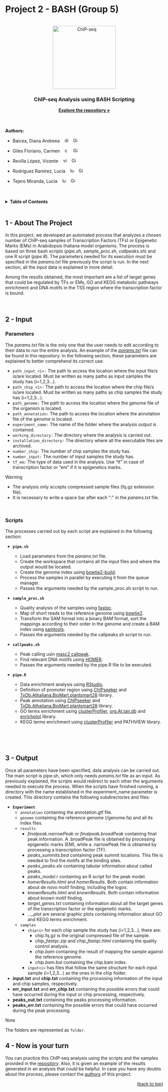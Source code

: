 # Project 2 - BASH (Group 5)

<br />
<div align="center">
  <a href="[https://github.com/github_username/repo_name](https://github.com/dianabaicea/Tarea-2-BASH-Grupo-5)">
    <img src="https://dbarchive.biosciencedbc.jp/data/togo-pic/image/202002_ChIP-seq_positive.png" alt="ChIP-seq" width="200" height="200">
  </a>

<h3 align="center">ChIP-seq Analysis using BASH Scripting</h3>

  <p align="center">
    <a href="https://github.com/dianabaicea/Tarea-2-BASH-Grupo-5"><strong>Explore the repository »</strong></a>
    <br />
    <br />
    <br />
  </p>
</div>



**Authors:**
* Baicea, Diana Andreea   &nbsp;&nbsp;    <a href="mailto:diana.baicea@gmail.com"><img src="https://cdn4.iconfinder.com/data/icons/social-media-logos-6/512/112-gmail_email_mail-512.png" alt="diana.baicea@gmail.com" width="15"/></a> &nbsp; <a href="https://github.com/dianabaicea"><img src="https://cdn-icons-png.flaticon.com/512/25/25231.png" alt="GitHub - dianabaicea" width="15"/></a>

* Giles Floriano, Carmen   &nbsp;&nbsp;    <a href="mailto:carmengiles02@gmail.com"><img src="https://cdn4.iconfinder.com/data/icons/social-media-logos-6/512/112-gmail_email_mail-512.png" alt="carmengiles02@gmail.com" width="15"/></a> &nbsp; <a href="https://github.com/CarmenGiles"><img src="https://cdn-icons-png.flaticon.com/512/25/25231.png" alt="GitHub - CarmenGiles" width="15"/></a>

* Revilla López, Vicente   &nbsp;&nbsp;    <a href="mailto:vicenterevillalopez4@gmail.com"><img src="https://cdn4.iconfinder.com/data/icons/social-media-logos-6/512/112-gmail_email_mail-512.png" alt="vicenterevillalopez4@gmail.com" width="15"/></a> &nbsp; <a href="https://github.com/vicrevlop"><img src="https://cdn-icons-png.flaticon.com/512/25/25231.png" alt="GitHub - vicrevlop" width="15"/></a>

* Rodríguez Ramírez, Lucía   &nbsp;&nbsp;    <a href="mailto:luciarguez20@gmail.com"><img src="https://cdn4.iconfinder.com/data/icons/social-media-logos-6/512/112-gmail_email_mail-512.png" alt="luciarguez20@gmail.com" width="15"/></a> &nbsp; <a href="https://github.com/luciarguez20"><img src="https://cdn-icons-png.flaticon.com/512/25/25231.png" alt="GitHub - luciarguez20" width="15"/></a>

* Tejero Miranda, Lucía   &nbsp;&nbsp;    <a href="mailto:luciatejerom@gmail.com"><img src="https://cdn4.iconfinder.com/data/icons/social-media-logos-6/512/112-gmail_email_mail-512.png" alt="luciatejerom@gmail.com" width="15"/></a> &nbsp; <a href="https://github.com/Luciatej"><img src="https://cdn-icons-png.flaticon.com/512/25/25231.png" alt="GitHub - Luciatej" width="15"/></a>
  <br />
  <br />
  <br />



<!-- TABLE OF CONTENTS -->
<details>
  <summary><strong>Table of Contents</strong></summary>
  <ol>
    <li>
      <a href="#1---about-the-project">About The Project</a>
    </li>
    <li>
      <a href="#2---input">Input</a>
      <ul>
        <li><a href="#parameters">Parameters</a></li>
        <li><a href="#scripts">Scripts</a></li>
      </ul>
    </li>
    <li>
      <a href="#3---output">Output</a>
    </li>
    <li>
      <a href="#4---now-is-your-turn">Now is your turn</a>
    </li>
  </ol>
</details>
  <br />



## 1 - About The Project
In this project, we developed an automated process that analyzes a chosen number of ChIP-seq samples of Transcription Factors (TFs) or Epigenetic Marks (EMs) in Arabidopsis thaliana model organisms. The process is based on three bash scripts (_pipe.sh_, _sample_proc.sh_, _callpeaks.sh_) and one R script (_pipe.R_). The parameters needed for its execution must be specified in the _params.txt_ file previously the script is run. In the next section, all the input data is explained in more detail.

Among the results obtained, the most important are a list of target genes that could be regulated by TFs or EMs, GO and KEGG metabolic pathways enrichment and DNA motifs in the TSS region where the transcription factor is bound.
  <br />
  <br />
  <br />


## 2 - Input
### Parameters
The _params.txt_ file is the only one that the user needs to edit according to their data to run the entire analysis. An example of the <a href="URL_del_enlace">_params.txt_</a> file can be found in this repository. In the following section, these parameters are explained to better comprehend its correct use:

* `path_input_<i>:` The path to access the location where the input file/s is/are located. Must be written as many paths as input samples the study has (i=1,2,3...).
* `path_chip_<i>:` The path to access the location where the chip file/s is/are located. Must be written as many paths as chip samples the study has (i=1,2,3...).
* `path_genome:` The path to access the location where the genome file of the organism is located.
* `path_annotation:` The path to access the location where the annotation file of the genome is located.
* `experiment_name:` The name of the folder where the analysis output is contained.
* `working_directory:` The directory where the analysis is carried out. 
* `installation_directory:` The directory where all the executable files are archived.
* `number_chip:` The number of chip samples the study has.
* `number_input:` The number of input samples the study has.
* `tf_em:` The type of data used in the analysis. Use “tf” in case of transcription factor or “em” if it is epigenetics marks.

> [!WARNING]
> * The analysis only accepts compressed sample files (fq.gz extension file). 
> * It is necessary to write a space bar after each ":" in the _params.txt_ file.
  <br />

### Scripts
The processes carried out by each script are explained in the following section:

 * **`pipe.sh`**
   - Load parameters from the _params.txt_ file.
   - Create the workspace that contains all the input files and where the output would be located.
   - Create the genome index using [bowtie2-build](http://bowtie-bio.sourceforge.net/bowtie2/manual.shtml).
   - Process the samples in parallel by executing it from the queue manager.
   - Passes the arguments needed by the sample_proc.sh script to run.

 * **`sample_proc.sh`**
   - Quality analysis of the samples using [fastqc](https://www.bioinformatics.babraham.ac.uk/projects/fastqc/).
   - Map of short reads to the reference genome using [bowtie2](http://bowtie-bio.sourceforge.net/bowtie2/manual.shtml).
   - Transform the SAM format into a binary BAM format, sort the mappings according to their order in the genome and create a BAM index using [samtools](http://www.htslib.org).
   - Passes the arguments needed by the callpeaks.sh script to run.
  
  * **`callpeaks.sh`**
    - Peak calling usin [masc2 callpeak](https://github.com/macs3-project/MACS).
    - Find relevant DNA motifs using [HOMER](http://homer.ucsd.edu/homer/ngs/peakMotifs.html).
    - Passes the arguments needed by the pipe.R file to be executed.

  * **`pipe.R`**
    - Data enrichment analysis using [RStudio](https://www.r-project.org).
    - Definition of promoter region using [ChIPseeker](https://bioconductor.org/packages/release/bioc/html/ChIPseeker.html) and [TxDb.Athaliana.BioMart.plantsmart28](https://bioconductor.org/packages/release/data/annotation/html/TxDb.Athaliana.BioMart.plantsmart28.html) library. 
    - Peak annotation using [ChIPseeker](https://bioconductor.org/packages/release/bioc/html/ChIPseeker.html) and [TxDb.Athaliana.BioMart.plantsmart28](https://bioconductor.org/packages/release/data/annotation/html/TxDb.Athaliana.BioMart.plantsmart28.html) library.
    - GO terms enrichment using [clusterProfiler](https://bioconductor.org/packages/release/bioc/html/clusterProfiler.html), [org.At.tair.db](https://bioconductor.org/packages/release/data/annotation/html/org.At.tair.db.html) and [enrichplot](https://bioconductor.org/packages/release/bioc/html/enrichplot.html) library.
    - KEGG terms enrichment using [clusterProfiler](https://bioconductor.org/packages/release/bioc/html/clusterProfiler.html) and PATHVIEW library.
  <br />
  <br />
  <br />


## 3 - Output
Once all parameters have been specified, data analysis can be carried out. The main script is pipe.sh, which only needs _params.txt_ file as an input. As previously explained, the scripts would redirect to each other the arguments needed to execute the process. When the scripts have finished running, a directory with the name established in the experiment_name parameter is created. This directory contains the following subdirectories and files:

 * **`Experiment`**
   * `annotation` containing the annotation.gtf file.
   * `genome` containing the reference genome (/genome.fa) and all its index files.
   * `results`
     * _finalpeak.narrowPeak_ or _finalpeak.broadPeak_ containing final peak information. A .broadPeak file is obtained by processing epigenetic marks (EM), while a .narrowPeak file is obtained by processing a transcription factor (TF).
     * _peaks_summits.bed_ containing peak summit locations. This file is needed to find the motifs at the binding sites.
     * _peaks_peaks.xls_ containing tabular information about called peaks.
     * _peaks_model.r_ containing an R script for the peak model.
     * _homerResults.html_ and _homerResults_. Both contain information about de novo motif finding, including the logos.
     * _knownResults.html_ and _knownResults_. Both contain information about known motif finding.
     * _target_genes.txt_ containing information about all the target genes of the transcription factor or the epigenetic marks.
     * *..._plot* are several graphic plots containing information about GO and KEGG terms enrichment.
   * `samples`
     *  `chip<i>` for each chip sample the study has (i=1,2,3...), there are:
         + chip.fq.gz is the original compressed file of the sample.
         + *chip_fastqc.zip* and *chip_fastqc.html* containing the quality control analysis.
         + _chip.bam_ containing the result of mapping the sample against the reference genome.
         + _chip.bam.bai_ containing the chip.bam index.
     * `input<i>` has files that follow the same structure for each input sample (i=1,2,3...) as the ones in the chip folder.
 * **input.txt** and **chip.txt** containing the processing information of the input and chip samples, respectively.
 * **err_input.txt** and **err_chip.txt** containing the possible errors that could have occurred during the input or chip processing, respectively.
 * **peaks_out.txt** containing the peaks processing information.
 * **peaks_err.txt** containing the possible errors that could have occurred during the peak processing.

> [!NOTE]
> The folders are represented as `folder`.


## 4 - Now is your turn
You can practice this ChIP-seq analysis using the scripts and the samples provided in the [repository](https://github.com/dianabaicea/Tarea-2-BASH-Grupo-5). Also, it is given an example of the results generated in an analysis that could be helpful. In case you have any doubts about the process, please contact the [authors](#Authors:) of this project.
<p align="right">(<a href="#readme-top">back to top</a>)</p>

